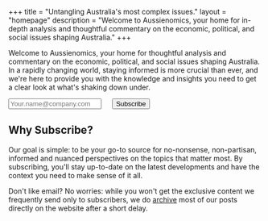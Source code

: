 +++
title = "Untangling Australia's most complex issues."
layout = "homepage"
description = "Welcome to Aussienomics, your home for in-depth analysis and thoughtful commentary on the economic, political, and social issues shaping Australia."
+++

Welcome to Aussienomics, your home for thoughtful analysis and commentary on the economic, political, and social issues shaping Australia. In a rapidly changing world, staying informed is more crucial than ever, and we're here to provide you with the knowledge and insights you need to get a clear look at what's shaking down under.

<div class="subscribe-form">
<form method="post" action="https://list.aussienomics.com/subscription/form" class="listmonk-form">
<input type="hidden" name="nonce" />
<input type="email" name="email" required placeholder="Your.name@company.com" />
<input checked="true" id="f89c3" type="checkbox" name="l" checked value="f89c33e4-0b72-4f6b-ab3b-22b743f3a53a" checked style="visibility: hidden; margin:0; padding:0;" />
<label for="f89c3" style="visibility: hidden; margin:0; padding:0;" /></label>
<input type="submit" value="Subscribe" />
</form>
</div>

## Why Subscribe?
Our goal is simple: to be your go-to source for no-nonsense, non-partisan, informed and nuanced perspectives on the topics that matter most. By subscribing, you'll stay up-to-date on the latest developments and have the context you need to make sense of it all.

Don't like email? No worries: while you won't get the exclusive content we frequently send only to subscribers, we do [archive](/archive) most of our posts directly on the website after a short delay.